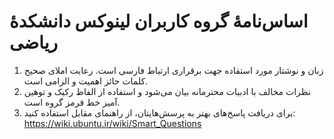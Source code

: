 # اساس‌نامهٔ گروه کاربران لینوکس دانشکدهٔ ریاضی
1. زبان و نوشتار مورد استفاده جهت برقراری ارتباط فارسی است. رعایت املای صحیح کلمات حائز اهمیت و الزامی است.
2. نظرات مخالف با ادبیات محترمانه بیان می‌شود و استفاده از الفاظ رکیک و توهین آمیز خط قرمز گروه است.
3. برای دریافت پاسخ‌های بهتر به پرسش‌هایتان، از راهنمای مقابل استفاده کنید: https://wiki.ubuntu.ir/wiki/Smart_Questions
